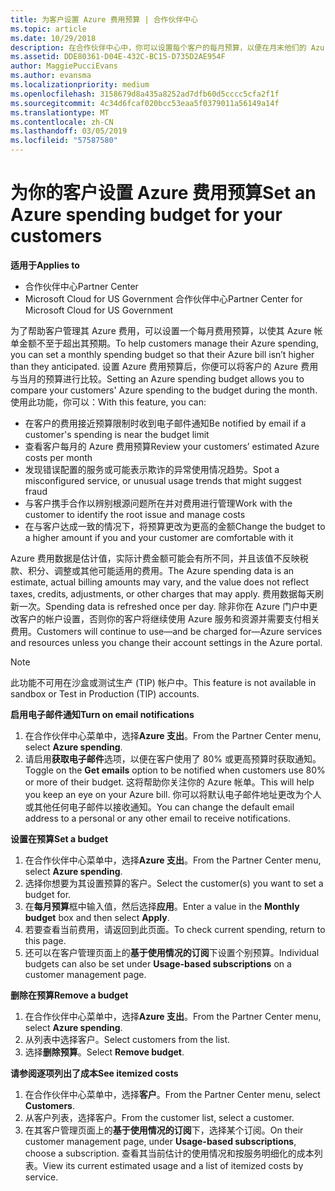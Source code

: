```yaml
---
title: 为客户设置 Azure 费用预算 | 合作伙伴中心
ms.topic: article
ms.date: 10/29/2018
description: 在合作伙伴中心中，你可以设置每个客户的每月预算，以便在月末他们的 Azure 帐单不会让他们吃惊不已。
ms.assetid: DDE80361-D04E-432C-BC15-D735D2AE954F
author: MaggiePucciEvans
ms.author: evansma
ms.localizationpriority: medium
ms.openlocfilehash: 3158679d8a435a8252ad7dfb60d5cccc5cfa2f1f
ms.sourcegitcommit: 4c34d6fcaf020bcc53eaa5f0379011a56149a14f
ms.translationtype: MT
ms.contentlocale: zh-CN
ms.lasthandoff: 03/05/2019
ms.locfileid: "57587580"
---
```

# <a name="set-an-azure-spending-budget-for-your-customers"></a><span data-ttu-id="68884-103">为你的客户设置 Azure 费用预算</span><span class="sxs-lookup"><span data-stu-id="68884-103">Set an Azure spending budget for your customers</span></span>

<span data-ttu-id="68884-104">**适用于**</span><span class="sxs-lookup"><span data-stu-id="68884-104">**Applies to**</span></span>

-  <span data-ttu-id="68884-105">合作伙伴中心</span><span class="sxs-lookup"><span data-stu-id="68884-105">Partner Center</span></span>
-  <span data-ttu-id="68884-106">Microsoft Cloud for US Government 合作伙伴中心</span><span class="sxs-lookup"><span data-stu-id="68884-106">Partner Center for Microsoft Cloud for US Government</span></span>

<span data-ttu-id="68884-107">为了帮助客户管理其 Azure 费用，可以设置一个每月费用预算，以使其 Azure 帐单金额不至于超出其预期。</span><span class="sxs-lookup"><span data-stu-id="68884-107">To help customers manage their Azure spending, you can set a monthly spending budget so that their Azure bill isn’t higher than they anticipated.</span></span> <span data-ttu-id="68884-108">设置 Azure 费用预算后，你便可以将客户的 Azure 费用与当月的预算进行比较。</span><span class="sxs-lookup"><span data-stu-id="68884-108">Setting an Azure spending budget allows you to compare your customers' Azure spending to the budget during the month.</span></span> <span data-ttu-id="68884-109">使用此功能，你可以：</span><span class="sxs-lookup"><span data-stu-id="68884-109">With this feature, you can:</span></span> 

-   <span data-ttu-id="68884-110">在客户的费用接近预算限制时收到电子邮件通知</span><span class="sxs-lookup"><span data-stu-id="68884-110">Be notified by email if a customer's spending is near the budget limit</span></span>
-   <span data-ttu-id="68884-111">查看客户每月的 Azure 费用预算</span><span class="sxs-lookup"><span data-stu-id="68884-111">Review your customers’ estimated Azure costs per month</span></span>
-   <span data-ttu-id="68884-112">发现错误配置的服务或可能表示欺诈的异常使用情况趋势。</span><span class="sxs-lookup"><span data-stu-id="68884-112">Spot a misconfigured service, or unusual usage trends that might suggest fraud</span></span>
-   <span data-ttu-id="68884-113">与客户携手合作以辨别根源问题所在并对费用进行管理</span><span class="sxs-lookup"><span data-stu-id="68884-113">Work with the customer to identify the root issue and manage costs</span></span>
-   <span data-ttu-id="68884-114">在与客户达成一致的情况下，将预算更改为更高的金额</span><span class="sxs-lookup"><span data-stu-id="68884-114">Change the budget to a higher amount if you and your customer are comfortable with it</span></span>

<span data-ttu-id="68884-115">Azure 费用数据是估计值，实际计费金额可能会有所不同，并且该值不反映税款、积分、调整或其他可能适用的费用。</span><span class="sxs-lookup"><span data-stu-id="68884-115">The Azure spending data is an estimate, actual billing amounts may vary, and the value does not reflect taxes, credits, adjustments, or other charges that may apply.</span></span> <span data-ttu-id="68884-116">费用数据每天刷新一次。</span><span class="sxs-lookup"><span data-stu-id="68884-116">Spending data is refreshed once per day.</span></span> <span data-ttu-id="68884-117">除非你在 Azure 门户中更改客户的帐户设置，否则你的客户将继续使用 Azure 服务和资源并需要支付相关费用。</span><span class="sxs-lookup"><span data-stu-id="68884-117">Customers will continue to use—and be charged for—Azure services and resources unless you change their account settings in the Azure portal.</span></span> 

> [!NOTE]  
> <span data-ttu-id="68884-118">此功能不可用在沙盒或测试生产 (TIP) 帐户中。</span><span class="sxs-lookup"><span data-stu-id="68884-118">This feature is not available in sandbox or Test in Production (TIP) accounts.</span></span>

<span data-ttu-id="68884-119">**启用电子邮件通知**</span><span class="sxs-lookup"><span data-stu-id="68884-119">**Turn on email notifications**</span></span>
1.  <span data-ttu-id="68884-120">在合作伙伴中心菜单中，选择**Azure 支出**。</span><span class="sxs-lookup"><span data-stu-id="68884-120">From the Partner Center menu, select **Azure spending**.</span></span>
2.  <span data-ttu-id="68884-121">请启用**获取电子邮件**选项，以便在客户使用了 80% 或更高预算时获取通知。</span><span class="sxs-lookup"><span data-stu-id="68884-121">Toggle on the **Get emails** option to be notified when customers use 80% or more of their budget.</span></span> <span data-ttu-id="68884-122">这将帮助你关注你的 Azure 帐单。</span><span class="sxs-lookup"><span data-stu-id="68884-122">This will help you keep an eye on your Azure bill.</span></span> <span data-ttu-id="68884-123">你可以将默认电子邮件地址更改为个人或其他任何电子邮件以接收通知。</span><span class="sxs-lookup"><span data-stu-id="68884-123">You can change the default email address to a personal or any other email to receive notifications.</span></span>

<span data-ttu-id="68884-124">**设置在预算**</span><span class="sxs-lookup"><span data-stu-id="68884-124">**Set a budget**</span></span>
1.  <span data-ttu-id="68884-125">在合作伙伴中心菜单中，选择**Azure 支出**。</span><span class="sxs-lookup"><span data-stu-id="68884-125">From the Partner Center menu, select **Azure spending**.</span></span>
2.  <span data-ttu-id="68884-126">选择你想要为其设置预算的客户。</span><span class="sxs-lookup"><span data-stu-id="68884-126">Select the customer(s) you want to set a budget for.</span></span> 
3. <span data-ttu-id="68884-127">在**每月预算**框中输入值，然后选择**应用**。</span><span class="sxs-lookup"><span data-stu-id="68884-127">Enter a value in the **Monthly budget** box and then select **Apply**.</span></span>
4.  <span data-ttu-id="68884-128">若要查看当前费用，请返回到此页面。</span><span class="sxs-lookup"><span data-stu-id="68884-128">To check current spending, return to this page.</span></span>
5.  <span data-ttu-id="68884-129">还可以在客户管理页面上的**基于使用情况的订阅**下设置个别预算。</span><span class="sxs-lookup"><span data-stu-id="68884-129">Individual budgets can also be set under **Usage-based subscriptions** on a customer management page.</span></span>

<span data-ttu-id="68884-130">**删除在预算**</span><span class="sxs-lookup"><span data-stu-id="68884-130">**Remove a budget**</span></span>
1.  <span data-ttu-id="68884-131">在合作伙伴中心菜单中，选择**Azure 支出**。</span><span class="sxs-lookup"><span data-stu-id="68884-131">From the Partner Center menu, select **Azure spending**.</span></span>
2.  <span data-ttu-id="68884-132">从列表中选择客户。</span><span class="sxs-lookup"><span data-stu-id="68884-132">Select customers from the list.</span></span>
3.  <span data-ttu-id="68884-133">选择**删除预算**。</span><span class="sxs-lookup"><span data-stu-id="68884-133">Select **Remove budget**.</span></span>

<span data-ttu-id="68884-134">**请参阅逐项列出了成本**</span><span class="sxs-lookup"><span data-stu-id="68884-134">**See itemized costs**</span></span>
1.  <span data-ttu-id="68884-135">在合作伙伴中心菜单中，选择**客户**。</span><span class="sxs-lookup"><span data-stu-id="68884-135">From the Partner Center menu, select **Customers**.</span></span>
2.  <span data-ttu-id="68884-136">从客户列表，选择客户。</span><span class="sxs-lookup"><span data-stu-id="68884-136">From the customer list, select a customer.</span></span>
3.  <span data-ttu-id="68884-137">在其客户管理页面上的**基于使用情况的订阅**下，选择某个订阅。</span><span class="sxs-lookup"><span data-stu-id="68884-137">On their customer management page, under **Usage-based subscriptions**, choose a subscription.</span></span> <span data-ttu-id="68884-138">查看其当前估计的使用情况和按服务明细化的成本列表。</span><span class="sxs-lookup"><span data-stu-id="68884-138">View its current estimated usage and a list of itemized costs by service.</span></span>


 

 



